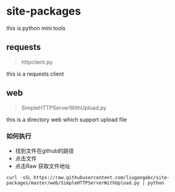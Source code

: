 # site-packages
this is python mini tools

## requests

> httpclient.py

this is a requests client

## web

> SimpleHTTPServerWithUpload.py

this is a directory web which support upload file

### 如何执行
* 找到文件在github的路径
* 点击文件
* 点击Raw 获取文件地址

```
curl -sSL https://raw.githubusercontent.com/liugangabc/site-packages/master/web/SimpleHTTPServerWithUpload.py | python
```
